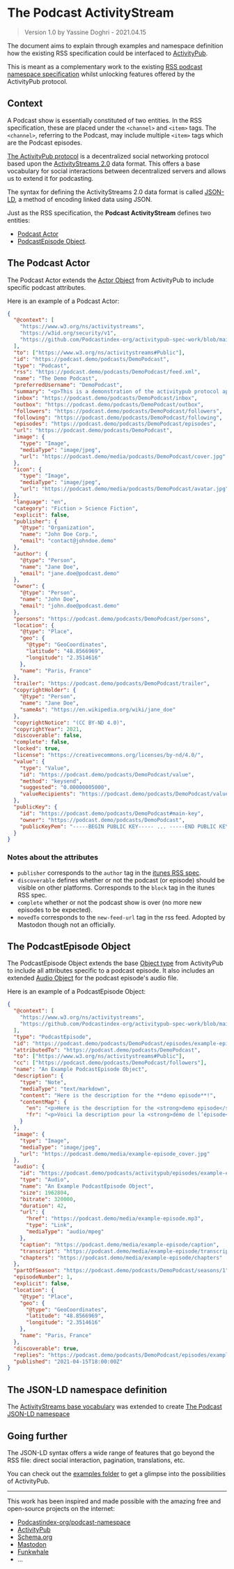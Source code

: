 # The Podcast ActivityStream

> Version 1.0 by Yassine Doghri - 2021.04.15

The document aims to explain through examples and namespace definition how the existing RSS specification could be interfaced to [ActivityPub](https://www.w3.org/TR/activitypub/).

This is meant as a complementary work to the existing [RSS podcast namespace specification](https://github.com/Podcastindex-org/podcast-namespace) whilst unlocking features offered by the ActivityPub protocol.

## Context

A Podcast show is essentially constituted of two entities. In the RSS specification, these are placed under the `<channel>` and `<item>` tags. The `<channel>`, referring to the Podcast, may include multiple `<item>` tags which are the Podcast episodes.

[The ActivityPub protocol](https://www.w3.org/TR/activitypub) is a decentralized social networking protocol based upon the [ActivityStreams 2.0](https://www.w3.org/TR/activitystreams-core/) data format. This offers a base vocabulary for social interactions between decentralized servers and allows us to extend it for podcasting.

The syntax for defining the ActivityStreams 2.0 data format is called [JSON-LD](https://json-ld.org/), a method of encoding linked data using JSON.

Just as the RSS specification, the **Podcast ActivityStream** defines two entities:

- [Podcast Actor](#the-podcast-object)
- [PodcastEpisode Object](#the-podcastepisode-object).

## The Podcast Actor

The Podcast Actor extends the [Actor Object](https://www.w3.org/TR/activitypub/#actors) from ActivityPub to include specific podcast attributes.

Here is an example of a Podcast Actor:

```json
{
  "@context": [
    "https://www.w3.org/ns/activitystreams",
    "https://w3id.org/security/v1",
    "https://github.com/Podcastindex-org/activitypub-spec-work/blob/main/docs/1.0.md"
  ],
  "to": ["https://www.w3.org/ns/activitystreams#Public"],
  "id": "https://podcast.demo/podcasts/DemoPodcast",
  "type": "Podcast",
  "rss": "https://podcast.demo/podcasts/DemoPodcast/feed.xml",
  "name": "The Demo Podcast",
  "preferredUsername": "DemoPodcast",
  "summary": "<p>This is a demonstration of the activitypub protocol applied to Podcasts!</p>",
  "inbox": "https://podcast.demo/podcasts/DemoPodcast/inbox",
  "outbox": "https://podcast.demo/podcasts/DemoPodcast/outbox",
  "followers": "https://podcast.demo/podcasts/DemoPodcast/followers",
  "following": "https://podcast.demo/podcasts/DemoPodcast/following",
  "episodes": "https://podcast.demo/podcasts/DemoPodcast/episodes",
  "url": "https://podcast.demo/podcasts/DemoPodcast",
  "image": {
    "type": "Image",
    "mediaType": "image/jpeg",
    "url": "https://podcast.demo/media/podcasts/DemoPodcast/cover.jpg"
  },
  "icon": {
    "type": "Image",
    "mediaType": "image/jpeg",
    "url": "https://podcast.demo/media/podcasts/DemoPodcast/avatar.jpg"
  },
  "language": "en",
  "category": "Fiction > Science Fiction",
  "explicit": false,
  "publisher": {
    "@type": "Organization",
    "name": "John Doe Corp.",
    "email": "contact@johndoe.demo"
  },
  "author": {
    "@type": "Person",
    "name": "Jane Doe",
    "email": "jane.doe@podcast.demo"
  },
  "owner": {
    "@type": "Person",
    "name": "John Doe",
    "email": "john.doe@podcast.demo"
  },
  "persons": "https://podcast.demo/podcasts/DemoPodcast/persons",
  "location": {
    "@type": "Place",
    "geo": {
      "@type": "GeoCoordinates",
      "latitude": "48.8566969",
      "longitude": "2.3514616"
    },
    "name": "Paris, France"
  },
  "trailer": "https://podcast.demo/podcasts/DemoPodcast/trailer",
  "copyrightHolder": {
    "@type": "Person",
    "name": "Jane Doe",
    "sameAs": "https://en.wikipedia.org/wiki/jane_doe"
  },
  "copyrightNotice": "(CC BY-ND 4.0)",
  "copyrightYear": 2021,
  "discoverable": false,
  "complete": false,
  "locked": true,
  "license": "https://creativecommons.org/licenses/by-nd/4.0/",
  "value": {
    "type": "Value",
    "id": "https://podcast.demo/podcasts/DemoPodcast/value",
    "method": "keysend",
    "suggested": "0.00000005000",
    "valueRecipients": "https://podcast.demo/podcasts/DemoPodcast/value/recipients"
  },
  "publicKey": {
    "id": "https://podcast.demo/podcasts/DemoPodcast#main-key",
    "owner": "https://podcast.demo/podcasts/DemoPodcast",
    "publicKeyPem": "-----BEGIN PUBLIC KEY----- ... -----END PUBLIC KEY-----"
  }
}
```

### Notes about the attributes

- `publisher` corresponds to the `author` tag in the [itunes RSS spec](https://help.apple.com/itc/podcasts_connect/#/itcb54353390).
- `discoverable` defines whether or not the podcast (or episode) should be visible on other platforms. Corresponds to the `block` tag in the itunes RSS spec.
- `complete` whether or not the podcast show is over (no more new episodes to be expected).
- `movedTo` corresponds to the `new-feed-url` tag in the rss feed. Adopted by Mastodon though not an officially.

## The PodcastEpisode Object

The PodcastEpisode Object extends the base [Object type](https://www.w3.org/TR/activitystreams-vocabulary/#dfn-object) from ActivityPub to include all attributes specific to a podcast episode. It also includes an extended [Audio Object](https://www.w3.org/TR/activitystreams-vocabulary/#dfn-audio) for the podcast episode's audio file.

Here is an example of a PodcastEpisode Object:

```json
{
  "@context": [
    "https://www.w3.org/ns/activitystreams",
    "https://github.com/Podcastindex-org/activitypub-spec-work/blob/main/docs/1.0.md"
  ],
  "type": "PodcastEpisode",
  "id": "https://podcast.demo/podcasts/DemoPodcast/episodes/example-episode",
  "attributedTo": "https://podcast.demo/podcasts/DemoPodcast",
  "to": ["https://www.w3.org/ns/activitystreams#Public"],
  "cc": ["https://podcast.demo/podcasts/DemoPodcast/followers"],
  "name": "An Example PodcastEpisode Object",
  "description": {
    "type": "Note",
    "mediaType": "text/markdown",
    "content": "Here is the description for the **demo episode**!",
    "contentMap": {
      "en": "<p>Here is the description for the <strong>demo episode</strong>!</p>",
      "fr": "<p>Voici la description pour la <strong>démo de l’épisode</strong> !</p>"
    }
  },
  "image": {
    "type": "Image",
    "mediaType": "image/jpeg",
    "url": "https://podcast.demo/media/example-episode_cover.jpg"
  },
  "audio": {
    "id": "https://podcast.demo/podcasts/activitypub/episodes/example-episode.mp3",
    "type": "Audio",
    "name": "An Example PodcastEpisode Object",
    "size": 1962804,
    "bitrate": 320000,
    "duration": 42,
    "url": {
      "href": "https://podcast.demo/media/example-episode.mp3",
      "type": "Link",
      "mediaType": "audio/mpeg"
    },
    "caption": "https://podcast.demo/media/example-episode/caption",
    "transcript": "https://podcast.demo/media/example-episode/transcript",
    "chapters": "https://podcast.demo/media/example-episode/chapters"
  },
  "partOfSeason": "https://podcast.demo/podcasts/DemoPodcast/seasons/1",
  "episodeNumber": 1,
  "explicit": false,
  "location": {
    "@type": "Place",
    "geo": {
      "@type": "GeoCoordinates",
      "latitude": "48.8566969",
      "longitude": "2.3514616"
    },
    "name": "Paris, France"
  },
  "discoverable": true,
  "replies": "https://podcast.demo/podcasts/DemoPodcast/episodes/example-episode/replies",
  "published": "2021-04-15T18:00:00Z"
}
```

## The JSON-LD namespace definition

The [ActivityStreams base vocabulary](https://www.w3.org/TR/activitystreams-vocabulary/) was extended to create [The Podcast JSON-LD namespace](./podcast-jsonld-namespace.md)

## Going further

The JSON-LD syntax offers a wide range of features that go beyond the RSS file: direct social interaction, pagination, translations, etc.

You can check out the [examples folder](./examples) to get a glimpse into the possibilities of ActivityPub.

---

This work has been inspired and made possible with the amazing free and open-source projects on the internet:

- [Podcastindex-org/podcast-namespace](https://github.com/Podcastindex-org/podcast-namespace)
- [ActivityPub](https://www.w3.org/TR/activitypub)
- [Schema.org](https://schema.org/)
- [Mastodon](https://docs.joinmastodon.org/spec/activitypub/)
- [Funkwhale](https://docs.funkwhale.audio/federation/index.html)
- ...
